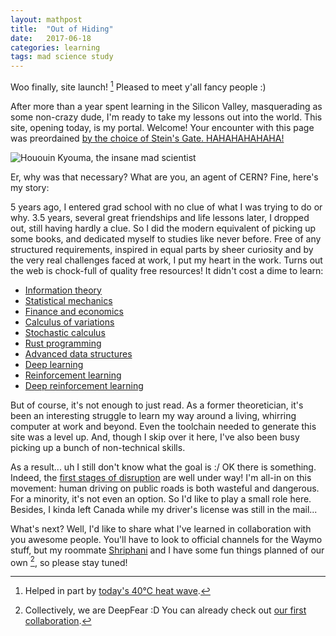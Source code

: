 ```yaml
---
layout: mathpost
title:  "Out of Hiding"
date:   2017-06-18
categories: learning
tags: mad science study
---
```

Woo finally, site launch! [^1] Pleased to meet y'all fancy people :)

After more than a year spent learning in the Silicon Valley, masquerading as some non-crazy dude, I'm ready to take my lessons out into the world. This site, opening today, is my portal. Welcome! Your encounter with this page was preordained [by the choice of Stein's Gate. HAHAHAHAHAHA!](https://www.youtube.com/watch?v=Drp6PqvKOwM)

![Hououin Kyouma, the insane mad scientist](http://pa1.narvii.com/5938/4eb25b6a39e9d5fe2e111b7fc3c4dcbed48177b7_hq.gif)

Er, why was that necessary? What are you, an agent of CERN? Fine, here's my story:

5 years ago, I entered grad school with no clue of what I was trying to do or why. 3.5 years, several great friendships and life lessons later, I dropped out, still having hardly a clue. So I did the modern equivalent of picking up some books, and dedicated myself to studies like never before. Free of any structured requirements, inspired in equal parts by sheer curiosity and by the very real challenges faced at work, I put my heart in the work. Turns out the web is chock-full of quality free resources! It didn't cost a dime to learn:

* [Information theory](http://www.inference.org.uk/mackay/itila/book.html)
* [Statistical mechanics](http://stp.clarku.edu/notes)
* [Finance and economics](https://ocw.mit.edu/courses/sloan-school-of-management/15-401-finance-theory-i-fall-2008/video-lectures-and-slides)
* [Calculus of variations](https://ocw.mit.edu/courses/aeronautics-and-astronautics/16-323-principles-of-optimal-control-spring-2008/lecture-notes/lec5.pdf)
* [Stochastic calculus](http://www.math.nyu.edu/faculty/goodman/teaching/StochCalc2013/resources.html)
* [Rust programming](https://doc.rust-lang.org/book/second-edition)
* [Advanced data structures](https://ocw.mit.edu/courses/electrical-engineering-and-computer-science/6-851-advanced-data-structures-spring-2012/lecture-videos)
* [Deep learning](http://www.deeplearningbook.org)
* [Reinforcement learning](http://incompleteideas.net/sutton/book/the-book-2nd.html)
* [Deep reinforcement learning](http://rll.berkeley.edu/deeprlcourse)

But of course, it's not enough to just read. As a former theoretician, it's been an interesting struggle to learn my way around a living, whirring computer at work and beyond. Even the toolchain needed to generate this site was a level up. And, though I skip over it here, I've also been busy picking up a bunch of non-technical skills.

As a result... uh I still don't know what the goal is :/ OK there is something. Indeed, the [first stages of disruption](https://medium.com/waymo/apply-to-be-part-of-waymos-early-rider-program-5fd996c7a86f) are well under way! I'm all-in on this movement: human driving on public roads is both wasteful and dangerous. For a minority, it's not even an option. So I'd like to play a small role here. Besides, I kinda left Canada while my driver's license was still in the mail...

What's next? Well, I'd like to share what I've learned in collaboration with you awesome people. You'll have to look to official channels for the Waymo stuff, but my roommate [Shriphani](http://shriphani.com) and I have some fun things planned of our own [^2], so please stay tuned!

[^1]: Helped in part by [today's 40℃ heat wave](http://sanfrancisco.cbslocal.com/2017/06/19/bay-area-heat-wave-records-june-18-san-francisco-oakland-san-jose).

[^2]: Collectively, we are DeepFear :D You can already check out [our first collaboration](http://blog.shriphani.com/2016/08/03/a-frame-that-listens).
